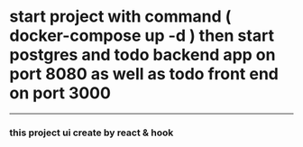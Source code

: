 # start project with command ( docker-compose up -d ) then start postgres and todo backend app on port 8080 as well as todo front end  on port 3000 
-----------------------------------------------------------------------
### this project ui create by react & hook
